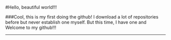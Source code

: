 #Hello, beautiful world!!!

###Cool, this is my first doing the github! I download a lot of repositories before but never establish one myself. But this time, I have one and Welcome to my github!!!

***********************************************************************************************************